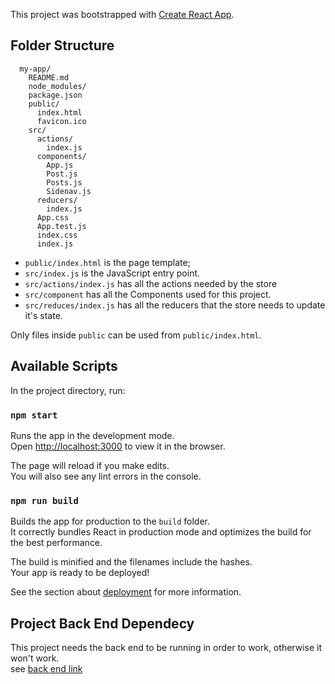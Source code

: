This project was bootstrapped with [Create React App](https://github.com/facebookincubator/create-react-app).

## Folder Structure

```
  my-app/
	README.md
	node_modules/
	package.json
	public/
	  index.html
	  favicon.ico
	src/
	  actions/
		index.js
	  components/
		App.js
		Post.js
		Posts.js
		Sidenav.js
	  reducers/
		index.js
	  App.css
	  App.test.js
	  index.css
	  index.js
```

* `public/index.html` is the page template;
* `src/index.js` is the JavaScript entry point.
* `src/actions/index.js` has all the actions needed by the store
* `src/component` has all the Components used for this project.
* `src/reduces/index.js` has all the reducers that the store needs to update it's state.

Only files inside `public` can be used from `public/index.html`.<br>

## Available Scripts

In the project directory, run:

### `npm start`

Runs the app in the development mode.<br>
Open [http://localhost:3000](http://localhost:3000) to view it in the browser.

The page will reload if you make edits.<br>
You will also see any lint errors in the console.

### `npm run build`

Builds the app for production to the `build` folder.<br>
It correctly bundles React in production mode and optimizes the build for the best performance.

The build is minified and the filenames include the hashes.<br>
Your app is ready to be deployed!

See the section about [deployment](#deployment) for more information.

## Project Back End Dependecy
This project needs the back end to be running in order to work, otherwise it won't work.<br>
see [back end link](https://github.com/udacity/reactnd-project-readable-starter)